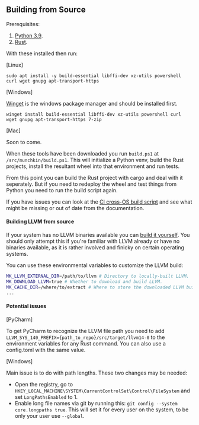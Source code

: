 ## Building from Source

Prerequisites:

1. [Python 3.9](https://www.python.org/downloads/).
2. [Rust](https://www.rust-lang.org/tools/install).

With these installed then run:

[Linux]

`sudo apt install -y build-essential libffi-dev xz-utils powershell curl wget gnupg apt-transport-https`

[Windows]

[Winget](https://learn.microsoft.com/en-us/windows/package-manager/winget/) is the windows package manager and should be installed first.

`winget install build-essential libffi-dev xz-utils powershell curl wget gnupg apt-transport-https 7-zip`

[Mac]

Soon to come.

When these tools have been downloaded you run `build.ps1` at `/src/munchkin/build.ps1`. This will initialize a Python venv, build the Rust projects, install the resultant wheel into that environment and run tests. 

From this point you can build the Rust project with cargo and deal with it seperately.
But if you need to redeploy the wheel and test things from Python you need to run the build script again.

If you have issues you can look at the [CI cross-OS build script](https://github.com/oqc-community/munchkin/blob/develop/.github/workflows/deploy-wheels.yaml) and see what might be missing or out of date from the documentation.

#### Building LLVM from source

If your system has no LLVM binaries available you can [build it yourself](https://llvm.org/docs/GettingStarted.html#getting-the-source-code-and-building-llvm).
You should only attempt this if you're familiar with LLVM already or have no binaries available, as it is rather involved and finicky on certain operating systems.

You can use these environmental variables to customize the LLVM build:
```bash
MK_LLVM_EXTERNAL_DIR=/path/to/llvm # Directory to locally-built LLVM.
MK_DOWNLOAD_LLVM=true # Whether to download and build LLVM.
MK_CACHE_DIR=/where/to/extract # Where to store the downloaded LLVM build. Defaults to target which gets cleared on clean.
...
```

#### Potential issues

[PyCharm]

To get PyCharm to recognize the LLVM file path you need to add  `LLVM_SYS_140_PREFIX={path_to_repo}/src/target/llvm14-0` to the environment variables for any Rust command. You can also use a config.toml with the same value.

[Windows]

Main issue is to do with path lengths. These two changes may be needed:

* Open the registry, go to `HKEY_LOCAL_MACHINE\SYSTEM\CurrentControlSet\Control\FileSystem` and set `LongPathsEnabled` to 1.
* Enable long file names via git by running this: `git config --system core.longpaths true`. This will set it for every user on the system, to be only your user use `--global`.
